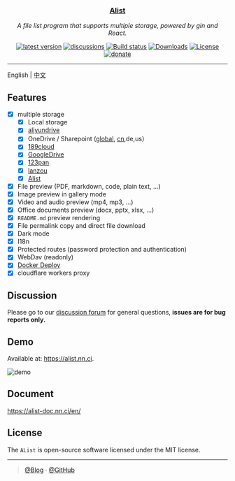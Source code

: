 <div align="center">
  <h3><a href="https://alist.nn.ci">Alist</a></h3>
  <p><em>A file list program that supports multiple storage, powered by gin and React.</em></p>
  <a href="https://github.com/Xhofe/alist/releases"><img src="https://img.shields.io/github/release/Xhofe/alist?style=flat-square" alt="latest version"></a>
  <a href="https://github.com/Xhofe/alist/discussions"><img src="https://img.shields.io/github/discussions/Xhofe/alist?color=%23ED8936&style=flat-square" alt="discussions"></a>
  <a href="https://github.com/Xhofe/alist/actions?query=workflow%3ABuild"><img src="https://img.shields.io/github/workflow/status/Xhofe/alist/build?style=flat-square" alt="Build status"></a>
  <a href="https://github.com/Xhofe/alist/releases"><img src="https://img.shields.io/github/downloads/Xhofe/alist/total?style=flat-square&color=%239F7AEA" alt="Downloads"></a>
  <a href="https://github.com/Xhofe/alist/blob/v2/LICENSE"><img src="https://img.shields.io/github/license/Xhofe/alist?style=flat-square" alt="License"></a>
  <a href="https://pay.xhofe.top">
    <img src="https://img.shields.io/badge/%24-donate-ff69b4.svg?style=flat-square" alt="donate">
  </a>
</div>


---

English | [中文](./README_cn.md)

## Features

- [x] multiple storage
  - [x] Local storage
  - [x] [aliyundrive](https://www.aliyundrive.com/)
  - [x] OneDrive / Sharepoint ([global](https://www.office.com/), [cn](https://portal.partner.microsoftonline.cn),de,us）
  - [x] [189cloud](https://cloud.189.cn)
  - [x] [GoogleDrive](https://drive.google.com/)
  - [x] [123pan](https://www.123pan.com/)
  - [x] [lanzou](https://pc.woozooo.com/)
  - [x] [Alist](https://github.com/Xhofe/alist)
- [x] File preview (PDF, markdown, code, plain text, ...)
- [x] Image preview in gallery mode
- [x] Video and audio preview (mp4, mp3, ...)
- [x] Office documents preview (docx, pptx, xlsx, ...)
- [x] `README.md` preview rendering
- [x] File permalink copy and direct file download
- [x] Dark mode
- [x] I18n
- [x] Protected routes (password protection and authentication) 
- [x] WebDav (readonly)
- [x] [Docker Deploy](https://hub.docker.com/r/xhofe/alist)
- [x] cloudflare workers proxy

## Discussion

Please go to our [discussion forum](https://github.com/Xhofe/alist/discussions) for general questions, **issues are for bug reports  only.**

## Demo

Available at: <https://alist.nn.ci>.

![demo](https://inews.gtimg.com/newsapp_ls/0/14256614096/0)

## Document

<https://alist-doc.nn.ci/en/>

## License

The `AList` is open-source software licensed under the MIT license.

---

> [@Blog](https://www.nn.ci/) · [@GitHub](https://github.com/Xhofe)